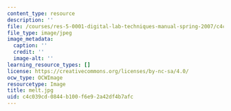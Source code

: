 ```yaml
---
content_type: resource
description: ''
file: /courses/res-5-0001-digital-lab-techniques-manual-spring-2007/c4c039cd0844b100f6e92a42df4b7afc_melt.jpg
file_type: image/jpeg
image_metadata:
  caption: ''
  credit: ''
  image-alt: ''
learning_resource_types: []
license: https://creativecommons.org/licenses/by-nc-sa/4.0/
ocw_type: OCWImage
resourcetype: Image
title: melt.jpg
uid: c4c039cd-0844-b100-f6e9-2a42df4b7afc
---
```

